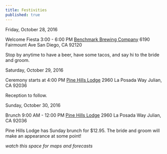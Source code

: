 ```yaml
---
title: Festivities
published: true
---
```







Friday, October 28, 2016

Welcome Fiesta 3:00 - 6:00 PM
[Benchmark Brewing Company](http://www.benchmarkbrewing.com/Benchmark_Brewing_Company/ENTRY.html)
6190 Fairmount Ave 
San Diego, CA 92120

Stop by anytime to have a beer, have some tacos, and say hi to the bride and groom.

Saturday, October 29, 2016

Ceremony starts at 4:00 PM
[Pine Hills Lodge](http://www.pinehillslodge.com/)
2960 La Posada Way
Julian, CA 92036

Reception to follow.

Sunday, October 30, 2016

Brunch 9:00 AM - 12:00 PM
[Pine Hills Lodge](http://www.pinehillslodge.com/)
2960 La Posada Way
Julian, CA 92036

Pine Hills Lodge has Sunday brunch for $12.95. The bride and groom will make an appearance at some point!

_watch this space for maps and forecasts_
